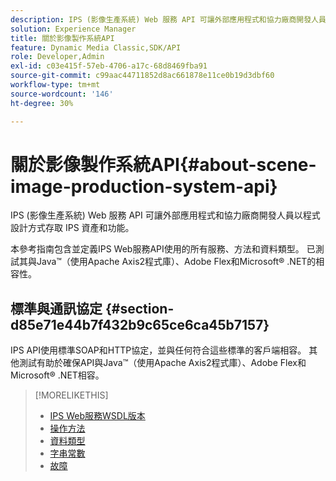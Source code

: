 ```yaml
---
description: IPS (影像生產系統) Web 服務 API 可讓外部應用程式和協力廠商開發人員以程式設計方式存取 IPS 資產和功能。
solution: Experience Manager
title: 關於影像製作系統API
feature: Dynamic Media Classic,SDK/API
role: Developer,Admin
exl-id: c03e415f-57eb-4706-a17c-68d8469fba91
source-git-commit: c99aac44711852d8ac661878e11ce0b19d3dbf60
workflow-type: tm+mt
source-wordcount: '146'
ht-degree: 30%

---
```


# 關於影像製作系統API{#about-scene-image-production-system-api}

IPS (影像生產系統) Web 服務 API 可讓外部應用程式和協力廠商開發人員以程式設計方式存取 IPS 資產和功能。

本參考指南包含並定義IPS Web服務API使用的所有服務、方法和資料類型。 已測試其與Java™（使用Apache Axis2程式庫）、Adobe Flex和Microsoft® .NET的相容性。

## 標準與通訊協定 {#section-d85e71e44b7f432b9c65ce6ca45b7157}

IPS API使用標準SOAP和HTTP協定，並與任何符合這些標準的客戶端相容。 其他測試有助於確保API與Java™（使用Apache Axis2程式庫）、Adobe Flex和Microsoft® .NET相容。

>[!MORELIKETHIS]
>
>* [IPS Web服務WSDL版本](c-wsdl-versions.md#concept-aff3e13f3b59486882260b5f2e962226)
>* [操作方法](operations/c-operations-intro/c-methods/c-methods.md)
>* [資料類型](types/c-data-types/c-data-types.md#concept-dcf2ce73ff334e22bc4c634e3a0a50a6)
>* [字串常數](string-constants/c-string-constants/c-string-constants.md)
>* [故障](faults/c-faults/c-faults.md#concept-28c5e495f39443ecab05384d8cf8ab6b)

